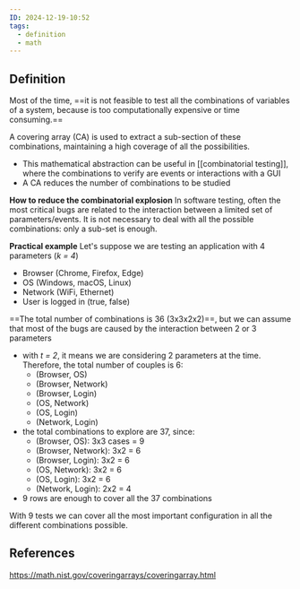```yaml
---
ID: 2024-12-19-10:52
tags:
  - definition
  - math
---
```

## Definition

Most of the time, ==it is not feasible to test all the combinations of variables of a system, because is too computationally expensive or time consuming.== 

A covering array (CA) is used to extract a sub-section of these combinations, maintaining a high coverage of all the possibilities. 
- This mathematical abstraction can be useful in [[combinatorial testing]], where the combinations to verify are events or interactions with a GUI 
- A CA reduces the number of combinations to be studied

**How to reduce the combinatorial explosion**
In software testing, often the most critical bugs are related to the interaction between a limited set of parameters/events. It is not necessary to deal with all the possible combinations: only a sub-set is enough.

**Practical example**
Let's suppose we are testing an application with 4 parameters (*k = 4*)
- Browser (Chrome, Firefox, Edge)
- OS (Windows, macOS, Linux)
- Network (WiFi, Ethernet)
- User is logged in (true, false)

==The total number of combinations is 36 (3x3x2x2)==, but we can assume that most of the bugs are caused by the interaction between 2 or 3 parameters
- with *t = 2*,  it means we are considering 2 parameters at the time. Therefore, the total number of couples is 6:
	- (Browser, OS)
	- (Browser, Network)
	- (Browser, Login)
	- (OS, Network)
	- (OS, Login)
	- (Network, Login)
- the total combinations to explore are 37, since:
	- (Browser, OS): 3x3 cases = 9
	- (Browser, Network): 3x2 = 6
	- (Browser, Login): 3x2 = 6
	- (OS, Network): 3x2 = 6
	- (OS, Login): 3x2 = 6
	- (Network, Login): 2x2 = 4
- 9 rows are enough to cover all the 37 combinations

With 9 tests we can cover all the most important configuration in all the different combinations possible.

## References
https://math.nist.gov/coveringarrays/coveringarray.html